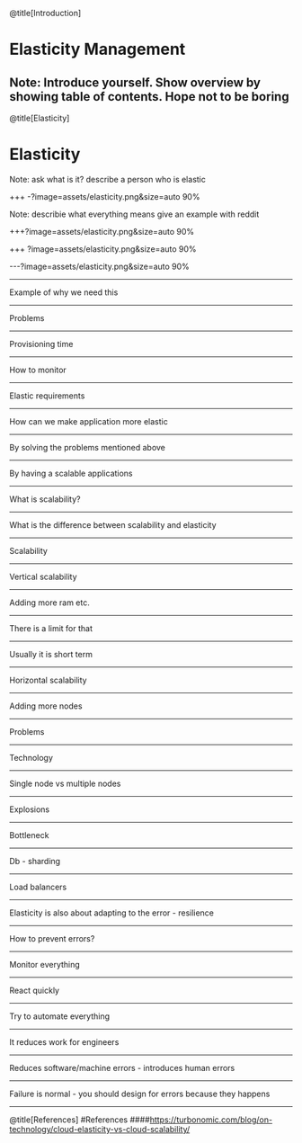 
@title[Introduction]

# Elasticity Management

Note:
Introduce yourself. 
Show overview by showing table of contents.
Hope not to be boring 
---
@title[Elasticity]
# Elasticity

Note:
ask what is it? 
describe a person who is elastic

+++
-?image=assets/elasticity.png&size=auto 90%

Note: 
describie what everything means
give an example with reddit 

+++?image=assets/elasticity.png&size=auto 90%

+++
?image=assets/elasticity.png&size=auto 90%

---?image=assets/elasticity.png&size=auto 90%

--- 

Example of why we need this 

---

Problems

---

Provisioning time 

---

How to monitor 

---

Elastic requirements 

---

How can we make application more elastic

---

By solving the problems mentioned above

---

By having a scalable applications

---

What is scalability?

---

What is the difference between scalability and elasticity

---

Scalability

---

Vertical scalability

---

Adding more ram etc. 

---

There is a limit for that

---

Usually it is short term 

---

Horizontal scalability

---

Adding more nodes 

---

Problems 

---

Technology 

---

Single node vs multiple nodes 

---

Explosions 

---

Bottleneck

---

Db - sharding 

---

Load balancers  

---

Elasticity is also about adapting to the error - resilience 

---

How to prevent errors? 

---

Monitor everything 

---

React quickly 

---

Try to automate everything 

---

It reduces work for engineers

---

Reduces software/machine errors - introduces human errors 

---

Failure is normal - you should design for errors because they happens 

---

@title[References]
#References
####https://turbonomic.com/blog/on-technology/cloud-elasticity-vs-cloud-scalability/













<!-- @title[Introduction]
# Petals

### A GitPitch Presentation Template

Note: 
Test note i wonder how it works
---

## Tips!

<br>

@fa[arrows gp-tip](Press F to go Fullscreen)

@fa[microphone gp-tip](Press S for Speaker Notes)



## Template Features

- Code Presenting |
- Repo Source, Static Blocks, GIST |
- Custom CSS Styling |
- Slideshow Background Images |
- Background Image Scaling |
- Custom Logo, TOC, and Footnotes |

-?code=sample/go/server.go&lang=golang&title=Golang File

@[1,3-6](Present code found within any repo source file.)
@[8-18](Without ever leaving your slideshow.)
@[19-28](Using GitPitch code-presenting with (optional) annotations.)

-  -->